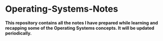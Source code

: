 # Operating-Systems-Notes

#### This repository contains all the notes I have prepared while learning and recapping some of the Operating Systems concepts. It will be updated periodically.
